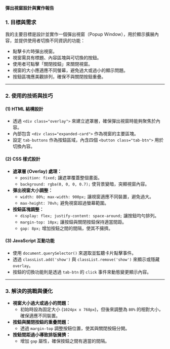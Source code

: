 **彈出視窗設計與實作報告**

### **1. 目標與需求**
我的主要目標是設計並實作一個彈出視窗（Popup Window），用於顯示擴展內容，並提供使用者切換不同資訊的功能：
- 點擊卡片時彈出視窗。
- 視窗需具有標題、內容區塊與可切換的按鈕。
- 使用者可點擊「關閉按鈕」來關閉視窗。
- 視窗的大小應適應不同螢幕，避免過大或過小的顯示問題。
- 按鈕區塊應美觀排列，確保不與關閉按鈕重疊。

---

### **2. 使用的技術與技巧**

#### **(1) HTML 結構設計**
- 透過 `<div class="overlay">` 來建立遮罩層，確保彈出視窗時能夠聚焦於內容。
- 內部包含 `<div class="expanded-card">` 作為視窗的主要區塊。
- 設定 `tab-buttons` 作為按鈕區域，內含四個 `<button class="tab-btn">` 用於切換內容。

#### **(2) CSS 樣式設計**
- **遮罩層 (Overlay) 處理：**
  - `position: fixed;` 讓遮罩覆蓋整個畫面。
  - `background: rgba(0, 0, 0, 0.7);` 使背景變暗，突顯視窗內容。
- **彈出視窗大小調整：**
  - `width: 80%; max-width: 900px;` 讓視窗適應不同裝置，避免過大。
  - `max-height: 70vh;` 避免視窗超過螢幕範圍。
- **按鈕區塊調整：**
  - `display: flex; justify-content: space-around;` 讓按鈕均勻排列。
  - `margin-top: 10px;` 讓按鈕與關閉按鈕保持適當間距。
  - `gap: 8px;` 增加按鈕之間的間隔，使其不擁擠。
  
#### **(3) JavaScript 互動功能**
- 使用 `document.querySelector()` 來選取並監聽卡片點擊事件。
- 透過 `classList.add('show')` 與 `classList.remove('show')` 來顯示或隱藏 `overlay`。
- 按鈕的切換功能則是透過 `tab-btn` 的 `click` 事件來動態變更顯示內容。

---

### **3. 解決的挑戰與優化**
- **視窗大小過大或過小的問題：**
  - 初始時設為固定大小 (`1024px x 768px`)，但後來調整為 `80%` 的相對大小，確保適應不同裝置。
- **按鈕與關閉按鈕的重疊問題：**
  - 透過 `margin-top` 調整按鈕位置，使其與關閉按鈕分開。
- **按鈕間距過小導致排版擁擠：**
  - 增加 `gap` 屬性，確保按鈕之間有適當的間隔。

